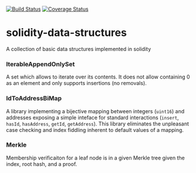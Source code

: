 [![Build Status](https://travis-ci.org/gnosis/solidity-data-structures.svg?branch=master)](https://travis-ci.org/gnosis/solidity-data-structures?branch=master)
[![Coverage Status](https://coveralls.io/repos/github/gnosis/solidity-data-structures/badge.svg?branch=master)](https://coveralls.io/github/gnosis/solidity-data-structures?branch=master)

# solidity-data-structures
A collection of basic data structures implemented in solidity

### IterableAppendOnlySet
A set which allows to iterate over its contents. It does not allow containing 0 as an element and only supports insertions (no removals).

### IdToAddressBiMap
A library implementing a bijective mapping between integers (`uint16`) and addresses exposing a simple inteface for standard interactions (`insert`, `hasId`, `hasAddress`, `getId`, `getAddress`). This library eliminates the unpleasant case checking and index fiddling inherent to default values of a mapping.


### Merkle
Membership verificaiton for a leaf node is in a given Merkle tree given the index, root hash, and a proof.